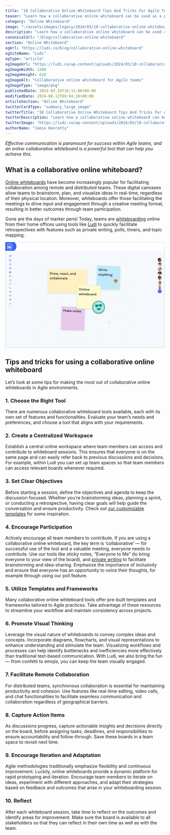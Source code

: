 ```yaml
---
title: "10 Collaborative Online Whiteboard Tips And Tricks For Agile Teams"
teaser: "Learn how a collaborative online whiteboard can be used as a powerful tool by Agile teams to improve communication."
category: "Online Whiteboard"
image: "~/assets/images/legacy/2024/03/10-collaborative-online-whiteboard-tips-and-tricks-for-agile-teams.png"
description: "Learn how a collaborative online whiteboard can be used as a powerful tool by Agile teams to improve communication."
canonicalUrl: "/blog/collaborative-online-whiteboard"
section: "Online Whiteboard"
ogUrl: "https://ludi.co/blog/collaborative-online-whiteboard"
ogSiteName: "Ludi"
ogType: "article"
ogImageUrl: "https://ludi.co/wp-content/uploads/2024/03/10-collaborative-online-whiteboard-tips-and-tricks-for-agile-teams.png"
ogImageWidth: 1200
ogImageHeight: 628
ogImageAlt: "Collaborative online whiteboard for Agile teams"
ogImageType: "image/png"
publishedDate: 2024-03-24T16:11:06+00:00
modifiedDate: 2024-08-12T09:04:28+00:00
articleSection: "Online Whiteboard"
twitterCardType: "summary_large_image"
twitterTitle: "10 Collaborative Online Whiteboard Tips And Tricks For Agile Teams | Ludi"
twitterDescription: "Learn how a collaborative online whiteboard can be used as a powerful tool by Agile teams to improve communication."
twitterImage: "https://ludi.co/wp-content/uploads/2024/03/10-collaborative-online-whiteboard-tips-and-tricks-for-agile-teams.png"
authorName: "Jamie Hanratty"
---
```


_Effective communication is paramount for success within Agile teams, and an online collaborative whiteboard is a powerful tool that can help you achieve this._

## What is a collaborative online whiteboard?

[Online whiteboards](/online-whiteboard) have become increasingly popular for facilitating collaboration among remote and distributed teams. These digital canvases allow teams to brainstorm, plan, and visualize ideas in real-time, regardless of their physical location. Moreover, whiteboards offer those facilitating the meetings to drive input and engagement through a creative meeting format, resulting in better outcomes through team participation. 

Gone are the days of marker pens! Today, teams are [whiteboarding](/blog/what-is-whiteboarding) online from their home offices using tools like [Ludi](/) to quickly facilitate retrospectives with features such as private writing, polls, timers, and topic mapping.

![](../../assets/images/legacy/2024/03/What-is-whiteboarding-1-1024x679.png)

## Tips and tricks for using a collaborative online whiteboard

Let’s look at some tips for making the most out of collaborative online whiteboards in Agile environments.

### 1\. Choose the Right Tool

There are numerous collaborative whiteboard tools available, each with its own set of features and functionalities. Evaluate your team’s needs and preferences, and choose a tool that aligns with your requirements.

### 2\. Create a Centralized Workspace

Establish a central online workspace where team members can access and contribute to whiteboard sessions. This ensures that everyone is on the same page and can easily refer back to previous discussions and decisions. For example, within Ludi you can set up team spaces so that team members can access relevant boards whenever required.

### 3\. Set Clear Objectives

Before starting a session, define the objectives and agenda to keep the discussion focused. Whether you’re brainstorming ideas, planning a sprint, or conducting a retrospective, having clear goals will help guide the conversation and ensure productivity. Check out [our customizable templates](/templates) for some inspiration.

### 4\. Encourage Participation

Actively encourage all team members to contribute. If you are using a collaborative online whiteboard, the key term is ‘collaborative’ — for successful use of the tool and a valuable meeting, everyone needs to contribute. Use our tools like sticky notes, “Everyone to Me” (to bring everyone to your view of the board), and [private writing](https://docs.ludi.co/boards/hide-and-show-sticky-notes) to facilitate brainstorming and idea-sharing. Emphasize the importance of inclusivity and ensure that everyone has an opportunity to voice their thoughts, for example through using our poll feature.

### 5\. Utilize Templates and Frameworks

Many collaborative online whiteboard tools offer pre-built templates and frameworks tailored to Agile practices. Take advantage of these resources to streamline your workflow and maintain consistency across projects.

### 6\. Promote Visual Thinking

Leverage the visual nature of whiteboards to convey complex ideas and concepts. Incorporate diagrams, flowcharts, and visual representations to enhance understanding and stimulate the team. Visualizing workflows and processes can help identify bottlenecks and inefficiencies more effectively than traditional text-based communication. With Ludi, we also bring the fun — from confetti to emojis, you can keep the team visually engaged.

### 7\. Facilitate Remote Collaboration

For distributed teams, synchronous collaboration is essential for maintaining productivity and cohesion. Use features like real-time editing, video calls, and chat functionalities to facilitate seamless communication and collaboration regardless of geographical barriers.

### 8\. Capture Action Items

As discussions progress, capture actionable insights and decisions directly on the board, before assigning tasks, deadlines, and responsibilities to ensure accountability and follow-through. Save these boards in a team space to revisit next time.

### 9\. Encourage Iteration and Adaptation

Agile methodologies traditionally emphasize flexibility and continuous improvement. Luckily, online whiteboards provide a dynamic platform for rapid prototyping and iteration. Encourage team members to iterate on ideas, experiment with different approaches, and adapt their strategies based on feedback and outcomes that arise in your whiteboarding session.

### 10\. Reflect 

After each whiteboard session, take time to reflect on the outcomes and identify areas for improvement. Make sure the board is available to all stakeholders so that they can reflect in their own time as well as with the team.
